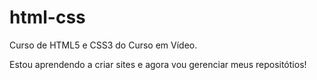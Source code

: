 # html-css
 Curso de HTML5 e CSS3 do Curso em Vídeo.

Estou aprendendo a criar sites e agora vou gerenciar meus repositótios!